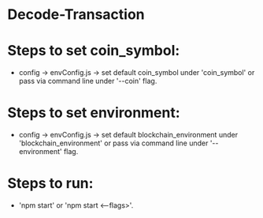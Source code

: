 # Decode-Transaction

# Steps to set coin_symbol:
- config -> envConfig.js -> set default coin_symbol under 'coin_symbol' or pass via command line under '--coin' flag.

# Steps to set environment:
- config -> envConfig.js -> set default blockchain_environment under 'blockchain_environment' or pass via command line under '--environment' flag.

# Steps to run:
- 'npm start' or 'npm start <--flags>'.

